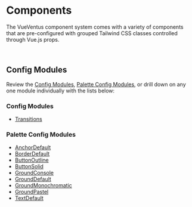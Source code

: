 # Components

The VueVentus component system comes with a variety of components that are pre-configured with grouped Tailwind CSS classes controlled through Vue.js props.

<br>



## Config Modules

Review the [Config Modules](/config-modules), [Palette Config Modules](/palette-config-modules), or drill down on any one module individually with the lists below:

### Config Modules

* [Transitions](/config-modules#transitions)

### Palette Config Modules

* [AnchorDefault](/palette-config-modules#anchordefault-palette)
* [BorderDefault](/palette-config-modules#borderdefault-palette)
* [ButtonOutline](/palette-config-modules#buttonoutline-palette)
* [ButtonSolid](/palette-config-modules#buttonsolid-palette)
* [GroundConsole](/palette-config-modules#groundconsole-palette)
* [GroundDefault](/palette-config-modules#grounddefault-palette)
* [GroundMonochromatic](/palette-config-modules#groundmonochromatic-palette)
* [GroundPastel](/palette-config-modules#groundpastel-palette)
* [TextDefault](/palette-config-modules#textdefault-palette)

<br>
